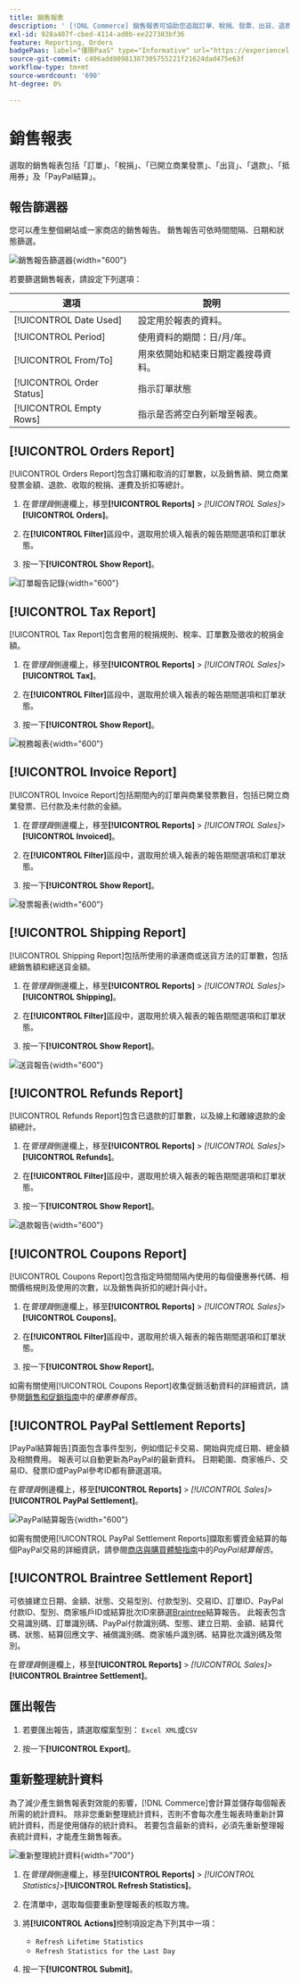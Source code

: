 ```yaml
---
title: 銷售報表
description: ' [!DNL Commerce] 銷售報表可協助您追蹤訂單、稅捐、發票、出貨、退款、優惠券及PayPal結算。'
exl-id: 928a407f-cbed-4114-ad0b-ee227383bf36
feature: Reporting, Orders
badgePaas: label="僅限PaaS" type="Informative" url="https://experienceleague.adobe.com/en/docs/commerce/user-guides/product-solutions" tooltip="僅適用於雲端專案(Adobe管理的PaaS基礎結構)和內部部署專案的Adobe Commerce 。"
source-git-commit: c406add80981387305755221f21624dad475e63f
workflow-type: tm+mt
source-wordcount: '690'
ht-degree: 0%

---
```


# 銷售報表

選取的銷售報表包括「訂單」、「稅捐」、「已開立商業發票」、「出貨」、「退款」、「抵用券」及「PayPal結算」。

## 報告篩選器

您可以產生整個網站或一家商店的銷售報告。 銷售報告可依時間間隔、日期和狀態篩選。

![銷售報告篩選器](./assets/tax-report.png){width="600"}

若要篩選銷售報表，請設定下列選項：

| 選項 | 說明 |
|--- |--- |
| [!UICONTROL Date Used] | 設定用於報表的資料。 |
| [!UICONTROL Period] | 使用資料的期間：日/月/年。 |
| [!UICONTROL From/To] | 用來依開始和結束日期定義搜尋資料。 |
| [!UICONTROL Order Status] | 指示訂單狀態 |
| [!UICONTROL Empty Rows] | 指示是否將空白列新增至報表。 |

## [!UICONTROL Orders Report]

[!UICONTROL Orders Report]包含訂購和取消的訂單數，以及銷售額、開立商業發票金額、退款、收取的稅捐、運費及折扣等總計。

1. 在&#x200B;_管理員_&#x200B;側邊欄上，移至&#x200B;**[!UICONTROL Reports]** > _[!UICONTROL Sales]_>**[!UICONTROL Orders]**。

1. 在&#x200B;**[!UICONTROL Filter]**&#x200B;區段中，選取用於填入報表的報告期間選項和訂單狀態。

1. 按一下&#x200B;**[!UICONTROL Show Report]**。

![訂單報告記錄](./assets/order-report-records.png){width="600"}

## [!UICONTROL Tax Report]

[!UICONTROL Tax Report]包含套用的稅捐規則、稅率、訂單數及徵收的稅捐金額。

1. 在&#x200B;_管理員_&#x200B;側邊欄上，移至&#x200B;**[!UICONTROL Reports]** > _[!UICONTROL Sales]_>**[!UICONTROL Tax]**。

1. 在&#x200B;**[!UICONTROL Filter]**&#x200B;區段中，選取用於填入報表的報告期間選項和訂單狀態。


1. 按一下&#x200B;**[!UICONTROL Show Report]**。

![稅務報表](./assets/tax-report-records.png){width="600"}

## [!UICONTROL Invoice Report]

[!UICONTROL Invoice Report]包括期間內的訂單與商業發票數目，包括已開立商業發票、已付款及未付款的金額。

1. 在&#x200B;_管理員_&#x200B;側邊欄上，移至&#x200B;**[!UICONTROL Reports]** > _[!UICONTROL Sales]_>**[!UICONTROL Invoiced]**。

1. 在&#x200B;**[!UICONTROL Filter]**&#x200B;區段中，選取用於填入報表的報告期間選項和訂單狀態。

1. 按一下&#x200B;**[!UICONTROL Show Report]**。

![發票報表](./assets/sales-invoiced.png){width="600"}

## [!UICONTROL Shipping Report]

[!UICONTROL Shipping Report]包括所使用的承運商或送貨方法的訂單數，包括總銷售額和總送貨金額。

1. 在&#x200B;_管理員_&#x200B;側邊欄上，移至&#x200B;**[!UICONTROL Reports]** > _[!UICONTROL Sales]_>**[!UICONTROL Shipping]**。

1. 在&#x200B;**[!UICONTROL Filter]**&#x200B;區段中，選取用於填入報表的報告期間選項和訂單狀態。

1. 按一下&#x200B;**[!UICONTROL Show Report]**。

![送貨報告](./assets/shipping.png){width="600"}

## [!UICONTROL Refunds Report]

[!UICONTROL Refunds Report]包含已退款的訂單數，以及線上和離線退款的金額總計。

1. 在&#x200B;_管理員_&#x200B;側邊欄上，移至&#x200B;**[!UICONTROL Reports]** > _[!UICONTROL Sales]_>**[!UICONTROL Refunds]**。

1. 在&#x200B;**[!UICONTROL Filter]**&#x200B;區段中，選取用於填入報表的報告期間選項和訂單狀態。

1. 按一下&#x200B;**[!UICONTROL Show Report]**。

![退款報告](./assets/sales-refunds.png){width="600"}

## [!UICONTROL Coupons Report]

[!UICONTROL Coupons Report]包含指定時間間隔內使用的每個優惠券代碼、相關價格規則及使用的次數，以及銷售與折扣的總計與小計。

1. 在&#x200B;_管理員_&#x200B;側邊欄上，移至&#x200B;**[!UICONTROL Reports]** > _[!UICONTROL Sales]_>**[!UICONTROL Coupons]**。

1. 在&#x200B;**[!UICONTROL Filter]**&#x200B;區段中，選取用於填入報表的報告期間選項和訂單狀態。

1. 按一下&#x200B;**[!UICONTROL Show Report]**。

如需有關使用[!UICONTROL Coupons Report]收集促銷活動資料的詳細資訊，請參閱[銷售和促銷指南](../merchandising-promotions/price-rules-cart-coupon.md#coupons-report)中的&#x200B;_優惠券報告_。

<!--- ![Coupons Report](./assets/sales-coupons.png) need coupon data  -->

## [!UICONTROL PayPal Settlement Reports]

[PayPal結算報告]頁面包含事件型別，例如借記卡交易、開始與完成日期、總金額及相關費用。 報表可以自動更新為PayPal的最新資料。 日期範圍、商家帳戶、交易ID、發票ID或PayPal參考ID都有篩選選項。

在&#x200B;_管理員_&#x200B;側邊欄上，移至&#x200B;**[!UICONTROL Reports]** > _[!UICONTROL Sales]_>**[!UICONTROL PayPal Settlement]**。

![PayPal結算報告](./assets/reports-sales-paypal-settlement.png){width="600"}

如需有關使用[!UICONTROL PayPal Settlement Reports]擷取影響資金結算的每個PayPal交易的詳細資訊，請參閱[商店與購買體驗指南](../stores-purchase/paypal-settlement-reports.md)中的&#x200B;_PayPal結算報告_。

## [!UICONTROL Braintree Settlement Report]

可依據建立日期、金額、狀態、交易型別、付款型別、交易ID、訂單ID、PayPal付款ID、型別、商家帳戶ID或結算批次ID來篩選[Braintree](../stores-purchase/braintree.md)結算報告。 此報表包含交易識別碼、訂單識別碼、PayPal付款識別碼、型態、建立日期、金額、結算代碼、狀態、結算回應文字、補償識別碼、商家帳戶識別碼、結算批次識別碼及幣別。

在&#x200B;_管理員_&#x200B;側邊欄上，移至&#x200B;**[!UICONTROL Reports]** > _[!UICONTROL Sales]_>**[!UICONTROL Braintree Settlement]**。

<!--- ![Braintree Settlement Report](./assets/braintree-settlement.png) need a Braintree connection to update report screen -->

## 匯出報告

1. 若要匯出報告，請選取檔案型別： `Excel XML`或`CSV`

1. 按一下&#x200B;**[!UICONTROL Export]**。

## 重新整理統計資料

為了減少產生銷售報表對效能的影響，[!DNL Commerce]會計算並儲存每個報表所需的統計資料。 除非您重新整理統計資料，否則不會每次產生報表時重新計算統計資料，而是使用儲存的統計資料。 若要包含最新的資料，必須先重新整理報表統計資料，才能產生銷售報表。

![重新整理統計資料](./assets/refresh-stats.png){width="700"}

1. 在&#x200B;_管理員_&#x200B;側邊欄上，移至&#x200B;**[!UICONTROL Reports]** > _[!UICONTROL Statistics]_>**[!UICONTROL Refresh Statistics]**。

1. 在清單中，選取每個要重新整理報表的核取方塊。

1. 將&#x200B;**[!UICONTROL Actions]**&#x200B;控制項設定為下列其中一項：

   - `Refresh Lifetime Statistics`
   - `Refresh Statistics for the Last Day`

1. 按一下&#x200B;**[!UICONTROL Submit]**。

